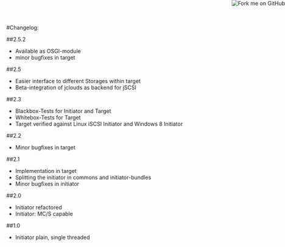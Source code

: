<a href="https://github.com/disy/jSCSI"><img style="position: absolute; top: 0; right: 0; border: 0;" src="https://s3.amazonaws.com/github/ribbons/forkme_right_green_007200.png" alt="Fork me on GitHub"/></a>

#Changelog:

##2.5.2

* Available as OSGI-module
* minor bugfixes in target

##2.5

* Easier interface to different Storages within target
* Beta-integration of jclouds as backend for jSCSI

##2.3

* Blackbox-Tests for Initiator and Target
* Whitebox-Tests for Target
* Target verified against Linux iSCSI Initiator and Windows 8 Initiator

##2.2

* Minor bugfixes in target

##2.1

* Implementation in target
* Splitting the initiator in commons and initiator-bundles
* Minor bugfixes in initiator

##2.0

* Initiator refactored
* Initiator: MC/S capable

##1.0

* Initiator plain, single threaded
